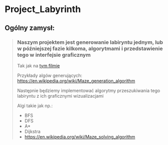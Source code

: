 # Project_Labyrinth
## Ogólny zamysł:
> ### Naszym projektem jest generowanie labiryntu jednym, lub w późniejszej fazie kilkoma, algorytmami i przedstawienie tego w interfejsie graficznym
> Tak jak na [tym filmie](https://youtu.be/6kv5HKPB1XU  "Maze-film")
>
> Przykłady algów generujących: https://en.wikipedia.org/wiki/Maze_generation_algorithm
> 
> Następnie będziemy implementować algorytmy przeszukiwania tego labiryntu z ich graficznymi wizualizacjami 
> 
>  Algi takie jak np.: 
> * BFS
> * DFS
> * A*
> * Dijkstra
> * https://en.wikipedia.org/wiki/Maze_solving_algorithm
